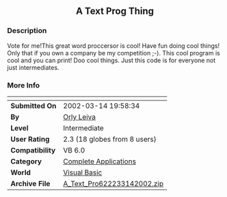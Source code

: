 ﻿<div align="center">

## A Text Prog Thing


</div>

### Description

Vote for me!This great word proccersor is cool! Have fun doing cool things! Only that if you own a company be my competition ;-). This cool program is cool and you can print! Doo cool things. Just this code is for everyone not just intermediates.
 
### More Info
 


<span>             |<span>
---                |---
**Submitted On**   |2002-03-14 19:58:34
**By**             |[Orly Leiva](https://github.com/Planet-Source-Code/PSCIndex/blob/master/ByAuthor/orly-leiva.md)
**Level**          |Intermediate
**User Rating**    |2.3 (18 globes from 8 users)
**Compatibility**  |VB 6\.0
**Category**       |[Complete Applications](https://github.com/Planet-Source-Code/PSCIndex/blob/master/ByCategory/complete-applications__1-27.md)
**World**          |[Visual Basic](https://github.com/Planet-Source-Code/PSCIndex/blob/master/ByWorld/visual-basic.md)
**Archive File**   |[A\_Text\_Pro622233142002\.zip](https://github.com/Planet-Source-Code/orly-leiva-a-text-prog-thing__1-32691/archive/master.zip)








